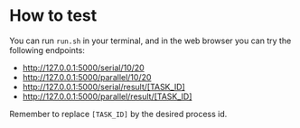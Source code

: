 # How to test

You can run `run.sh` in your terminal, and in the web browser you can try the
following endpoints:

- http://127.0.0.1:5000/serial/10/20
- http://127.0.0.1:5000/parallel/10/20
- http://127.0.0.1:5000/serial/result/[TASK_ID]
- http://127.0.0.1:5000/parallel/result/[TASK_ID]

Remember to replace `[TASK_ID]` by the desired process id.

